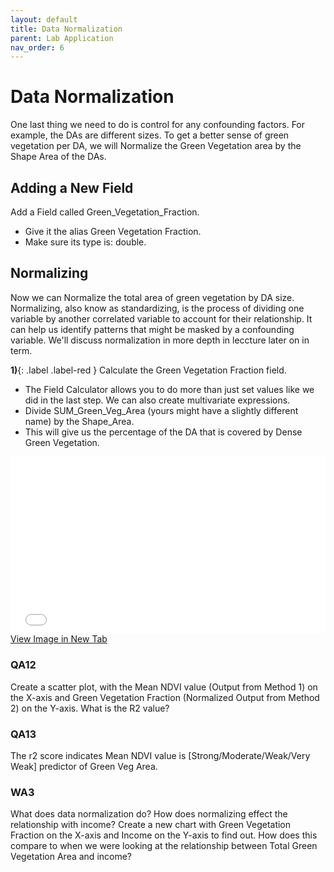 ```yaml
---
layout: default
title: Data Normalization
parent: Lab Application
nav_order: 6
---
```


# Data Normalization
One last thing we need to do is control for any confounding factors.  For example, the DAs are different sizes.  To get a better sense of green vegetation per DA, we will Normalize the Green Vegetation area by the Shape Area of the DAs.

## Adding a New Field
Add a Field called Green_Vegetation_Fraction.
* Give it the alias Green Vegetation Fraction.
* Make sure its type is: double.

## Normalizing
Now we can Normalize the total area of green vegetation by DA size.  Normalizing, also know as standardizing, is the process of dividing one variable by another correlated variable to account for their relationship.  It can help us identify patterns that might be masked by a confounding variable.  We'll discuss normalization in more depth in leccture later on in term.

**1)**{: .label .label-red } Calculate the Green Vegetation Fraction field.
* The Field Calculator allows you to do more than just set values like we did in the last step.  We can also create multivariate expressions.
* Divide SUM_Green_Veg_Area (yours might have a slightly different name) by the Shape_Area.
* This will give us the percentage of the DA that is covered by Dense Green Vegetation.

<div style="overflow: hidden;
  padding-top: 56.25%;
  position: relative">
  <iframe src="content/videos/Norm.mp4" title="Processes" scrolling="no" frameborder="0"
    style="border: 0;
   height: 100%;
   left: 0;
   position: absolute;
   top: 0;
   width: 100%;">
   <p>Your browser does not support iframes.</p>
 </iframe>
</div>
<a href="content/videos/Norm.mp4" target="_blank">View Image in New Tab</a>


### QA12
Create a scatter plot, with the Mean NDVI value (Output from Method 1) on the X-axis and Green Vegetation Fraction (Normalized Output from Method 2) on the Y-axis.  What is the R2 value? 

### QA13
The r2 score indicates Mean NDVI value is [Strong/Moderate/Weak/Very Weak] predictor of Green Veg Area.

### WA3
What does data normalization do? How does normalizing effect the relationship with income? Create a new chart with Green Vegetation Fraction on the X-axis and Income on the Y-axis to find out.  How does this compare to when we were looking at the relationship between Total Green Vegetation Area and income?

